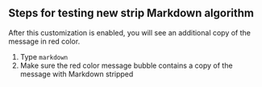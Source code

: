 ## Steps for testing new strip Markdown algorithm

After this customization is enabled, you will see an additional copy of the message in red color.

1. Type `markdown`
1. Make sure the red color message bubble contains a copy of the message with Markdown stripped
